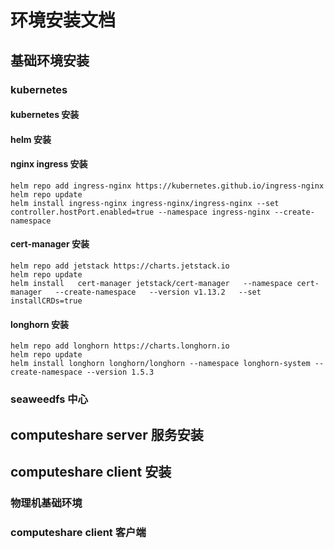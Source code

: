 # 环境安装文档

## 基础环境安装

### kubernetes 

#### kubernetes 安装

#### helm 安装

#### nginx ingress 安装

```shell
helm repo add ingress-nginx https://kubernetes.github.io/ingress-nginx
helm repo update
helm install ingress-nginx ingress-nginx/ingress-nginx --set controller.hostPort.enabled=true --namespace ingress-nginx --create-namespace
```

#### cert-manager 安装

```shell
helm repo add jetstack https://charts.jetstack.io
helm repo update
helm install   cert-manager jetstack/cert-manager   --namespace cert-manager   --create-namespace   --version v1.13.2   --set installCRDs=true
```

#### longhorn 安装

```shell
helm repo add longhorn https://charts.longhorn.io
helm repo update
helm install longhorn longhorn/longhorn --namespace longhorn-system --create-namespace --version 1.5.3
```

### seaweedfs 中心

## computeshare server 服务安装


## computeshare client 安装

### 物理机基础环境

### computeshare client 客户端

### 
